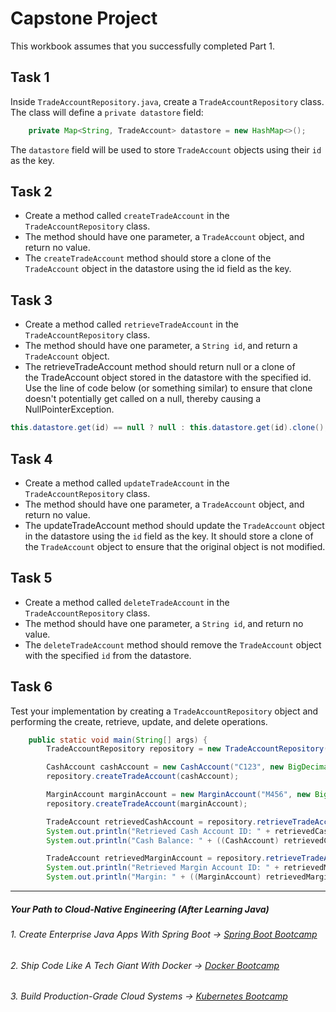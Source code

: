 # Capstone Project

This workbook assumes that you successfully completed Part 1.

## Task 1
Inside `TradeAccountRepository.java`, create a `TradeAccountRepository` class. The class will define a `private datastore` field:

```java
    private Map<String, TradeAccount> datastore = new HashMap<>();
```

The `datastore` field will be used to store `TradeAccount` objects using their `id` as the key.

## Task 2

- Create a method called `createTradeAccount` in the `TradeAccountRepository` class. 
- The method should have one parameter, a `TradeAccount` object, and return no value. 
- The `createTradeAccount` method should store a clone of the `TradeAccount` object in the datastore using the id field as the key.

## Task 3
- Create a method called `retrieveTradeAccount` in the `TradeAccountRepository` class. 
- The method should have one parameter, a `String id`, and return a `TradeAccount` object.
- The retrieveTradeAccount method should return null or a clone of the TradeAccount object stored in the datastore with the specified id. Use the line of code below (or something similar) to ensure that clone doesn't potentially get called on a null, thereby causing a NullPointerException.

```java
this.datastore.get(id) == null ? null : this.datastore.get(id).clone();
```



## Task 4
- Create a method called `updateTradeAccount` in the `TradeAccountRepository` class. 
- The method should have one parameter, a `TradeAccount` object, and return no value.
- The updateTradeAccount method should update the `TradeAccount` object in the datastore using the `id` field as the key. It should store a clone of the `TradeAccount` object to ensure that the original object is not modified.

## Task 5
- Create a method called `deleteTradeAccount` in the `TradeAccountRepository` class. 
- The method should have one parameter, a `String id`, and return no value.
- The `deleteTradeAccount` method should remove the `TradeAccount` object with the specified `id` from the datastore.

## Task 6
 Test your implementation by creating a `TradeAccountRepository` object and performing the create, retrieve, update, and delete operations.

```java
    public static void main(String[] args) {
        TradeAccountRepository repository = new TradeAccountRepository();

        CashAccount cashAccount = new CashAccount("C123", new BigDecimal("1000.00"));
        repository.createTradeAccount(cashAccount);

        MarginAccount marginAccount = new MarginAccount("M456", new BigDecimal("5000.00"));
        repository.createTradeAccount(marginAccount);

        TradeAccount retrievedCashAccount = repository.retrieveTradeAccount("C123");
        System.out.println("Retrieved Cash Account ID: " + retrievedCashAccount.getId());
        System.out.println("Cash Balance: " + ((CashAccount) retrievedCashAccount).getCashBalance());

        TradeAccount retrievedMarginAccount = repository.retrieveTradeAccount("M456");
        System.out.println("Retrieved Margin Account ID: " + retrievedMarginAccount.getId());
        System.out.println("Margin: " + ((MarginAccount) retrievedMargin
```

----------

##### Your Path to Cloud-Native Engineering (After Learning Java)
###### 1. Create Enterprise Java Apps With Spring Boot → [Spring Boot Bootcamp](https://www.udemy.com/course/the-complete-spring-boot-development-bootcamp/?couponCode=SPRING_BOOTCAMP)
###### 2. Ship Code Like A Tech Giant With Docker → [Docker Bootcamp](https://www.udemy.com/course/docker-bootcamp-conquer-docker-with-real-world-projects/?couponCode=DOCKER_BOOTCAMP)
###### 3. Build Production-Grade Cloud Systems → [Kubernetes Bootcamp](https://kubernetestraining.io/)
